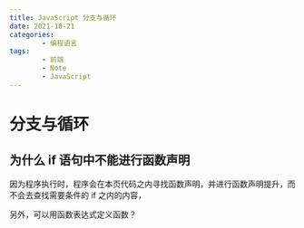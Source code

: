```yaml
---
title: JavaScript 分支与循环
date: 2021-10-21
categories:
        - 编程语言
tags:
        - 前端
        - Note
        - JavaScript
---
```


# 分支与循环

## 为什么 if 语句中不能进行函数声明

因为程序执行时，程序会在本页代码之内寻找函数声明，并进行函数声明提升，而不会去查找需要条件的 if 之内的内容，

另外，可以用函数表达式定义函数？
